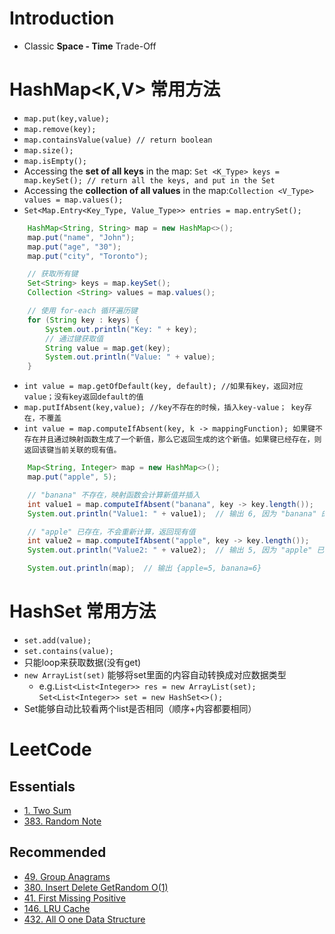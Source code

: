 # Introduction
* Classic **Space - Time** Trade-Off

# HashMap<K,V> 常用方法
* `map.put(key,value);`
* `map.remove(key);`
* `map.containsValue(value) // return boolean`
* `map.size();`
* `map.isEmpty();`
* Accessing the **set of all keys** in the map: `Set <K_Type> keys = map.keySet(); // return all the keys, and put in the Set `
* Accessing the **collection of all values** in the map:`Collection <V_Type> values = map.values();`
*  `Set<Map.Entry<Key_Type, Value_Type>> entries = map.entrySet();`

```java
    HashMap<String, String> map = new HashMap<>();
    map.put("name", "John");
    map.put("age", "30");
    map.put("city", "Toronto");

    // 获取所有键
    Set<String> keys = map.keySet();
    Collection <String> values = map.values();

    // 使用 for-each 循环遍历键
    for (String key : keys) {
        System.out.println("Key: " + key);
        // 通过键获取值
        String value = map.get(key);
        System.out.println("Value: " + value);
    }
```
* `int value = map.getOfDefault(key, default); //如果有key，返回对应 value；没有key返回default的值`
* `map.putIfAbsent(key,value); //key不存在的时候，插入key-value； key存在，不覆盖`
* `int value = map.computeIfAbsent(key, k -> mappingFunction); 如果键不存在并且通过映射函数生成了一个新值，那么它返回生成的这个新值。如果键已经存在，则返回该键当前关联的现有值。`
```java
    Map<String, Integer> map = new HashMap<>();
    map.put("apple", 5);

    // "banana" 不存在，映射函数会计算新值并插入
    int value1 = map.computeIfAbsent("banana", key -> key.length());
    System.out.println("Value1: " + value1);  // 输出 6, 因为 "banana" 的长度为 6

    // "apple" 已存在，不会重新计算，返回现有值
    int value2 = map.computeIfAbsent("apple", key -> key.length());
    System.out.println("Value2: " + value2);  // 输出 5, 因为 "apple" 已存在，原值为 5

    System.out.println(map);  // 输出 {apple=5, banana=6}
```

# HashSet<E> 常用方法
* `set.add(value);`
* `set.contains(value);`
* 只能loop来获取数据(没有get)
* `new ArrayList(set)` 能够将set里面的内容自动转换成对应数据类型
  * e.g.`List<List<Integer>> res = new ArrayList(set);` `Set<List<Integer>> set = new HashSet<>();`
* Set能够自动比较看两个list是否相同（顺序+内容都要相同）
  
# LeetCode
## Essentials
* [1. Two Sum](https://leetcode.com/problems/two-sum/description/)
* [383. Random Note](https://leetcode.com/problems/ransom-note/)

## Recommended
* [49. Group Anagrams](https://leetcode.com/problems/group-anagrams/)
* [380. Insert Delete GetRandom O(1)](https://leetcode.com/problems/insert-delete-getrandom-o1/)
* [41. First Missing Positive](https://leetcode.com/problems/first-missing-positive/)
* [146. LRU Cache](https://leetcode.com/problems/lru-cache/description/)
* [432. All O one Data Structure](https://leetcode.com/problems/all-oone-data-structure/description/)


